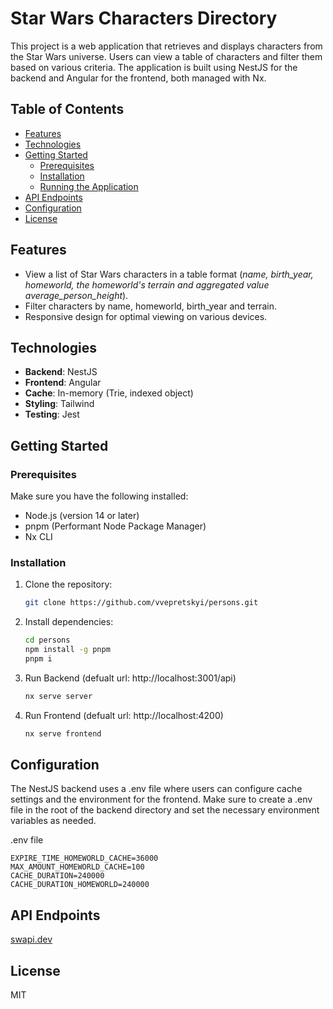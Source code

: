 # Star Wars Characters Directory

This project is a web application that retrieves and displays characters from the Star Wars universe. Users can view a table of characters and filter them based on various criteria. The application is built using NestJS for the backend and Angular for the frontend, both managed with Nx.

## Table of Contents

- [Features](#features)
- [Technologies](#technologies)
- [Getting Started](#getting-started)
  - [Prerequisites](#prerequisites)
  - [Installation](#installation)
  - [Running the Application](#running-the-application)
- [API Endpoints](#api-endpoints)
- [Configuration](#configuration)
- [License](#license)

## Features

- View a list of Star Wars characters in a table format (*name, birth_year, homeworld, the homeworld's terrain and aggregated value average_person_height*).
- Filter characters by name, homeworld, birth_year and terrain.
- Responsive design for optimal viewing on various devices.

## Technologies

- **Backend**: NestJS
- **Frontend**: Angular
- **Cache**: In-memory (Trie, indexed object)
- **Styling**: Tailwind
- **Testing**: Jest

## Getting Started

### Prerequisites

Make sure you have the following installed:

- Node.js (version 14 or later)
- pnpm (Performant Node Package Manager)
- Nx CLI

### Installation

1. Clone the repository:

   ```bash
   git clone https://github.com/vvepretskyi/persons.git

2. Install dependencies:

   ```bash
   cd persons
   npm install -g pnpm
   pnpm i

3. Run Backend (defualt url: http://localhost:3001/api)

   ```bash
   nx serve server

4. Run Frontend (defualt url: http://localhost:4200)

   ```bash
   nx serve frontend

## Configuration
The NestJS backend uses a .env file where users can configure cache settings and the environment for the frontend. Make sure to create a .env file in the root of the backend directory and set the necessary environment variables as needed.

.env file

    EXPIRE_TIME_HOMEWORLD_CACHE=36000
    MAX_AMOUNT_HOMEWORLD_CACHE=100
    CACHE_DURATION=240000
    CACHE_DURATION_HOMEWORLD=240000

## API Endpoints

[swapi.dev](https://swapi.dev/api/)

## License
MIT
